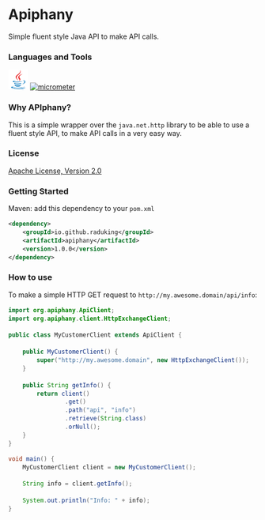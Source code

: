 # Apiphany

Simple fluent style Java API to make API calls.

### Languages and Tools

<p>
	<a href="https://www.java.com" target="_blank" rel="noreferrer"><img src="https://raw.githubusercontent.com/devicons/devicon/master/icons/java/java-original.svg" alt="java" width="40" height="40"/></a>
	<a href="https://micrometer.io" target="_blank" rel="noreferrer"><img src="https://micrometer.io/img/logo-no-title.svg" alt="micrometer" width="40" height="40"/></a>
</p>

### Why APIphany?

This is a simple wrapper over the `java.net.http` library to be able to use a fluent style API, to make API calls in a very easy way.

### License

[Apache License, Version 2.0](LICENSE)

### Getting Started

Maven: add this dependency to your `pom.xml`

```xml
<dependency>
    <groupId>io.github.raduking</groupId>
    <artifactId>apiphany</artifactId>
    <version>1.0.0</version>
</dependency>
```

### How to use

To make a simple HTTP GET request to `http://my.awesome.domain/api/info`:

```java
import org.apiphany.ApiClient;
import org.apiphany.client.HttpExchangeClient;

public class MyCustomerClient extends ApiClient {

    public MyCustomerClient() {
        super("http://my.awesome.domain", new HttpExchangeClient());
    }

    public String getInfo() {
        return client()
                .get()
                .path("api", "info")
                .retrieve(String.class)
                .orNull();
    }
}
```

```java
void main() {
    MyCustomerClient client = new MyCustomerClient();

    String info = client.getInfo();

    System.out.println("Info: " + info);
}
```
